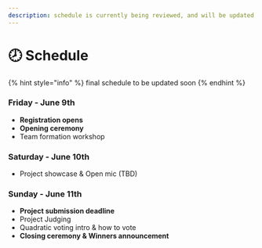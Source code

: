 ```yaml
---
description: schedule is currently being reviewed, and will be updated soon
---
```


# 🕗 Schedule

{% hint style="info" %}
final schedule to be updated soon
{% endhint %}

### **Friday - June 9th**

* **Registration opens**
* **Opening ceremony**
* Team formation workshop &#x20;

### **Saturday - June 10th**

* Project showcase & Open mic (TBD)

### **Sunday - June 11th**

* **Project submission deadline**
* Project Judging
* Quadratic voting intro & how to vote
* **Closing ceremony & Winners announcement**&#x20;
